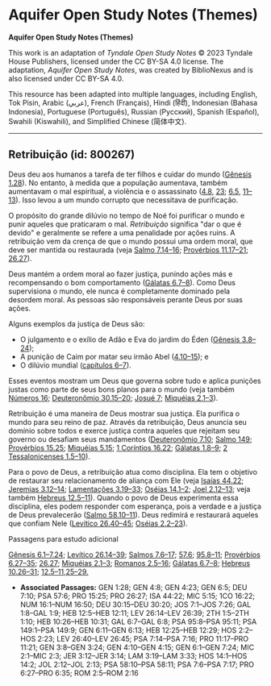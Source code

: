 # Aquifer Open Study Notes (Themes)

**Aquifer Open Study Notes (Themes)**

This work is an adaptation of *Tyndale Open Study Notes* © 2023 Tyndale House Publishers, licensed under the CC BY\-SA 4\.0 license. The adaptation, *Aquifer Open Study Notes*, was created by BiblioNexus and is also licensed under CC BY\-SA 4\.0\.

This resource has been adapted into multiple languages, including English, Tok Pisin, Arabic (عربي), French (Français), Hindi (हिंदी), Indonesian (Bahasa Indonesia), Portuguese (Português), Russian (Русский), Spanish (Español), Swahili (Kiswahili), and Simplified Chinese (简体中文).



--------------------------------

## Retribuição (id: 800267)

Deus deu aos humanos a tarefa de ter filhos e cuidar do mundo ([Gênesis 1\.28](https://ref.ly/Gen1:28)). No entanto, à medida que a população aumentava, também aumentavam o mal espiritual, a violência e o assassinato ([4\.8](https://ref.ly/Gen4:8), [23](https://ref.ly/Gen4:23); [6\.5](https://ref.ly/Gen6:5), [11–13](https://ref.ly/Gen6:11-Gen6:13)). Isso levou a um mundo corrupto que necessitava de purificação.

O propósito do grande dilúvio no tempo de Noé foi purificar o mundo e punir aqueles que praticaram o mal. *Retribuição* significa "dar o que é devido" e geralmente se refere a uma penalidade por ações ruins. A retribuição vem da crença de que o mundo possui uma ordem moral, que deve ser mantida ou restaurada (veja [Salmo 7\.14–16](https://ref.ly/Ps7:14-Ps7:16); [Provérbios 11\.17–21](https://ref.ly/Prov11:17-Prov11:21); [26\.27](https://ref.ly/Prov26:27)).

Deus mantém a ordem moral ao fazer justiça, punindo ações más e recompensando o bom comportamento ([Gálatas 6\.7–8](https://ref.ly/Gal6:7-Gal6:8)). Como Deus supervisiona o mundo, ele nunca é completamente dominado pela desordem moral. As pessoas são responsáveis perante Deus por suas ações.

Alguns exemplos da justiça de Deus são:

* O julgamento e o exílio de Adão e Eva do jardim do Éden ([Gênesis 3\.8–24](https://ref.ly/Gen3:8-Gen3:24));
* A punição de Caim por matar seu irmão Abel ([4\.10–15](https://ref.ly/Gen4:10-Gen4:15)); e
* O dilúvio mundial ([capítulos 6–7](https://ref.ly/Gen6:1-Gen7:24)).

Esses eventos mostram um Deus que governa sobre tudo e aplica punições justas como parte de seus bons planos para o mundo (veja também [Números 16](https://ref.ly/Num16:1-Num16:50); [Deuteronômio 30\.15–20](https://ref.ly/Deut30:15-Deut30:20); [Josué 7](https://ref.ly/Josh7:1-Josh7:26); [Miquéias 2\.1–3](https://ref.ly/Mic2:1-Mic2:3)).

Retribuição é uma maneira de Deus mostrar sua justiça. Ela purifica o mundo para seu reino de paz. Através da retribuição, Deus anuncia seu domínio sobre todos e exerce justiça contra aqueles que rejeitam seu governo ou desafiam seus mandamentos ([Deuteronômio 7\.10](https://ref.ly/Deut7:10); [Salmo 149](https://ref.ly/Ps149:1-Ps149:9); [Provérbios 15\.25](https://ref.ly/Prov15:25); [Miquéias 5\.15](https://ref.ly/Mic5:15); [1 Coríntios 16\.22](https://ref.ly/1Cor16:22); [Gálatas 1\.8–9](https://ref.ly/Gal1:8-Gal1:9); [2 Tessalonicenses 1\.5–10](https://ref.ly/2Thess1:5-2Thess1:10)).

Para o povo de Deus, a retribuição atua como disciplina. Ela tem o objetivo de restaurar seu relacionamento de aliança com Ele (veja [Isaías 44\.22](https://ref.ly/Isa44:22); [Jeremias 3\.12–14](https://ref.ly/Jer3:12-Jer3:14); [Lamentações 3\.19–33](https://ref.ly/Lam3:19-Lam3:33); [Oséias 14\.1–2](https://ref.ly/Hos14:1-Hos14:2); [Joel 2\.12–13](https://ref.ly/Joel2:12-Joel2:13); veja também [Hebreus 12\.5–11](https://ref.ly/Heb12:5-Heb12:11)). Quando o povo de Deus experimenta essa disciplina, eles podem responder com esperança, pois a verdade e a justiça de Deus prevalecerão ([Salmo 58\.10–11](https://ref.ly/Ps58:10-Ps58:11)). Deus redimirá e restaurará aqueles que confiam Nele ([Levítico 26\.40–45](https://ref.ly/Lev26:40-Lev26:45); [Oséias 2\.2–23](https://ref.ly/Hos2:2-Hos2:23)).

Passagens para estudo adicional

[Gênesis 6\.1–7\.24](https://ref.ly/Gen6:1-Gen7:24); [Levítico 26\.14–39](https://ref.ly/Lev26:14-Lev26:39); [Salmos 7\.6–17](https://ref.ly/Ps7:6-Ps7:17); [57\.6](https://ref.ly/Ps57:6); [95\.8–11](https://ref.ly/Ps95:8-Ps95:11); [Provérbios 6\.27–35](https://ref.ly/Prov6:27-Prov6:35); [26\.27](https://ref.ly/Prov26:27); [Miquéias 2\.1–3](https://ref.ly/Mic2:1-Mic2:3); [Romanos 2\.5–16](https://ref.ly/Rom2:5-Rom2:16); [Gálatas 6\.7–8](https://ref.ly/Gal6:7-Gal6:8); [Hebreus 10\.26–31](https://ref.ly/Heb10:26-Heb10:31); [12\.5–11](https://ref.ly/Heb12:5-Heb12:11),[25–29\.](https://ref.ly/Heb12:25-Heb12:29)

* **Associated Passages:** GEN 1:28; GEN 4:8; GEN 4:23; GEN 6:5; DEU 7:10; PSA 57:6; PRO 15:25; PRO 26:27; ISA 44:22; MIC 5:15; 1CO 16:22; NUM 16:1–NUM 16:50; DEU 30:15–DEU 30:20; JOS 7:1–JOS 7:26; GAL 1:8–GAL 1:9; HEB 12:5–HEB 12:11; LEV 26:14–LEV 26:39; 2TH 1:5–2TH 1:10; HEB 10:26–HEB 10:31; GAL 6:7–GAL 6:8; PSA 95:8–PSA 95:11; PSA 149:1–PSA 149:9; GEN 6:11–GEN 6:13; HEB 12:25–HEB 12:29; HOS 2:2–HOS 2:23; LEV 26:40–LEV 26:45; PSA 7:14–PSA 7:16; PRO 11:17–PRO 11:21; GEN 3:8–GEN 3:24; GEN 4:10–GEN 4:15; GEN 6:1–GEN 7:24; MIC 2:1–MIC 2:3; JER 3:12–JER 3:14; LAM 3:19–LAM 3:33; HOS 14:1–HOS 14:2; JOL 2:12–JOL 2:13; PSA 58:10–PSA 58:11; PSA 7:6–PSA 7:17; PRO 6:27–PRO 6:35; ROM 2:5–ROM 2:16

